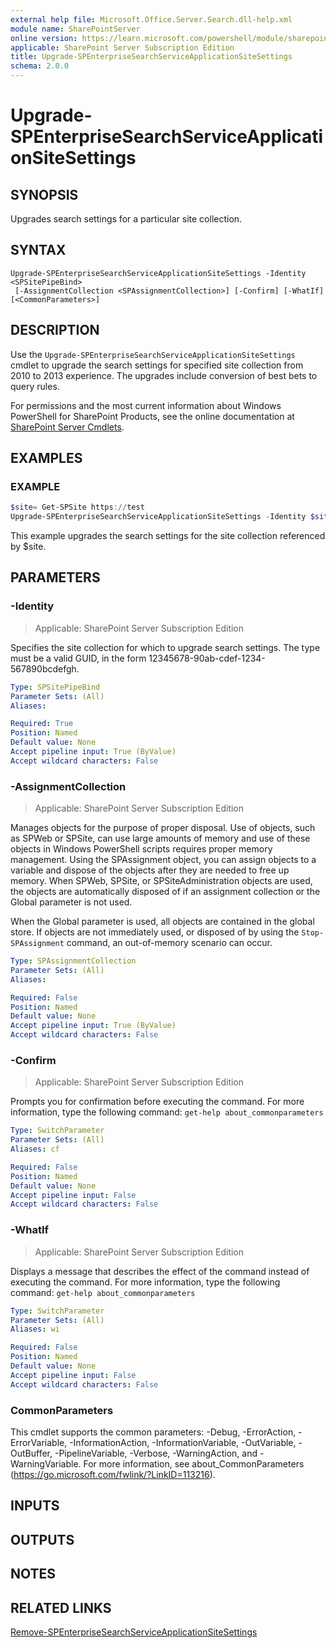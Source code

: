 ```yaml
---
external help file: Microsoft.Office.Server.Search.dll-help.xml
module name: SharePointServer
online version: https://learn.microsoft.com/powershell/module/sharepoint-server/upgrade-spenterprisesearchserviceapplicationsitesettings
applicable: SharePoint Server Subscription Edition
title: Upgrade-SPEnterpriseSearchServiceApplicationSiteSettings
schema: 2.0.0
---
```


# Upgrade-SPEnterpriseSearchServiceApplicationSiteSettings

## SYNOPSIS
Upgrades search settings for a particular site collection.

## SYNTAX

```
Upgrade-SPEnterpriseSearchServiceApplicationSiteSettings -Identity <SPSitePipeBind>
 [-AssignmentCollection <SPAssignmentCollection>] [-Confirm] [-WhatIf] [<CommonParameters>]
```

## DESCRIPTION
Use the `Upgrade-SPEnterpriseSearchServiceApplicationSiteSettings` cmdlet to upgrade the search settings for specified site collection from 2010 to 2013 experience.
The upgrades include conversion of best bets to query rules.

For permissions and the most current information about Windows PowerShell for SharePoint Products, see the online documentation at [SharePoint Server Cmdlets](https://learn.microsoft.com/powershell/sharepoint/sharepoint-server/sharepoint-server-cmdlets).

## EXAMPLES

### EXAMPLE
```powershell
$site= Get-SPSite https://test
Upgrade-SPEnterpriseSearchServiceApplicationSiteSettings -Identity $site
```

This example upgrades the search settings for the site collection referenced by $site.

## PARAMETERS

### -Identity

> Applicable: SharePoint Server Subscription Edition

Specifies the site collection for which to upgrade search settings.
The type must be a valid GUID, in the form 12345678-90ab-cdef-1234-567890bcdefgh.

```yaml
Type: SPSitePipeBind
Parameter Sets: (All)
Aliases:

Required: True
Position: Named
Default value: None
Accept pipeline input: True (ByValue)
Accept wildcard characters: False
```

### -AssignmentCollection

> Applicable: SharePoint Server Subscription Edition

Manages objects for the purpose of proper disposal.
Use of objects, such as SPWeb or SPSite, can use large amounts of memory and use of these objects in Windows PowerShell scripts requires proper memory management.
Using the SPAssignment object, you can assign objects to a variable and dispose of the objects after they are needed to free up memory.
When SPWeb, SPSite, or SPSiteAdministration objects are used, the objects are automatically disposed of if an assignment collection or the Global parameter is not used.

When the Global parameter is used, all objects are contained in the global store.
If objects are not immediately used, or disposed of by using the `Stop-SPAssignment` command, an out-of-memory scenario can occur.

```yaml
Type: SPAssignmentCollection
Parameter Sets: (All)
Aliases:

Required: False
Position: Named
Default value: None
Accept pipeline input: True (ByValue)
Accept wildcard characters: False
```

### -Confirm

> Applicable: SharePoint Server Subscription Edition

Prompts you for confirmation before executing the command.
For more information, type the following command: `get-help about_commonparameters`

```yaml
Type: SwitchParameter
Parameter Sets: (All)
Aliases: cf

Required: False
Position: Named
Default value: None
Accept pipeline input: False
Accept wildcard characters: False
```

### -WhatIf

> Applicable: SharePoint Server Subscription Edition

Displays a message that describes the effect of the command instead of executing the command.
For more information, type the following command: `get-help about_commonparameters`

```yaml
Type: SwitchParameter
Parameter Sets: (All)
Aliases: wi

Required: False
Position: Named
Default value: None
Accept pipeline input: False
Accept wildcard characters: False
```

### CommonParameters
This cmdlet supports the common parameters: -Debug, -ErrorAction, -ErrorVariable, -InformationAction, -InformationVariable, -OutVariable, -OutBuffer, -PipelineVariable, -Verbose, -WarningAction, and -WarningVariable. For more information, see about_CommonParameters (https://go.microsoft.com/fwlink/?LinkID=113216).

## INPUTS

## OUTPUTS

## NOTES

## RELATED LINKS

[Remove-SPEnterpriseSearchServiceApplicationSiteSettings](Remove-SPEnterpriseSearchServiceApplicationSiteSettings.md)
